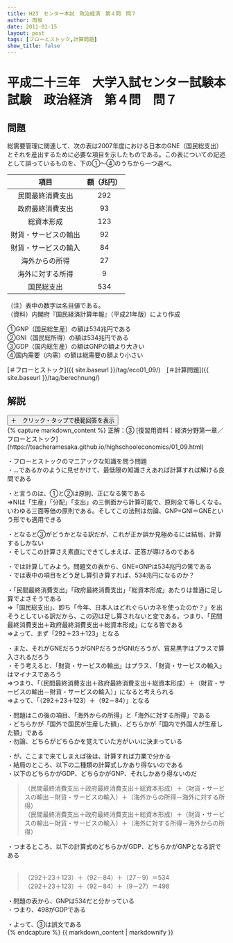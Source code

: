 ```yaml
---
title: H23　センター本試　政治経済　第４問　問７
author: 雨坂
date: 2011-01-15
layout: post
tags: [フローとストック,計算問題]
show_title: false
---
```

  
# 平成二十三年　大学入試センター試験本試験　政治経済　第４問　問７  
  
## 問題  
総需要管理に関連して、次の表は2007年度における日本のGNE（国民総支出）とそれを産出するために必要な項目を示したものである。この表についての記述として誤っているものを、下の①～④のうちから一つ選べ。  
  
|項目|額（兆円）|
|:---:|:---:|
|民間最終消費支出|292|
|政府最終消費支出|93|
|総資本形成|123|
|財貨・サービスの輸出|92|
|財貨・サービスの輸入|84|
|海外からの所得|27|
|海外に対する所得|9|
|国民総支出|534|
  
（注）表中の数字は名目値である。  
（資料）内閣府『国民経済計算年報』（平成21年版）により作成  
  
①GNP（国民総生産）の額は534兆円である  
②GNI（国民総所得）の額は534兆円である  
③GDP（国内総生産）の額はGNPの額より大きい  
④国内需要（内需）の額は総需要の額より小さい  
  
[＃フローとストック]({{ site.baseurl }}/tag/eco01_09/)　[＃計算問題]({{ site.baseurl }}/tag/berechnung/)  
  
## 解説  
<div class="collapsible">
  <button class="collapsible-button">＋　クリック・タップで模範回答を表示</button>
  <div class="collapsible-content">
    {% capture markdown_content %}
正解：③  
[復習用資料：経済分野第一章／フローとストック](https://teacheramesaka.github.io/highschooleconomics/01_09.html)  
  
・フローとストックのマニアックな知識を問う問題  
・…であるかのように見せかけて、最低限の知識さえあれば計算すれば解ける良問である  
  
・と言うのは、①と②は原則、正になる筈である  
⇒NIは「生産」「分配」「支出」の三側面から計算可能で、原則全て等しくなる。いわゆる三面等価の原則である。そしてこの法則は勿論、GNP=GNI＝GNEという形でも適用できる  
  
・となると③がどうかとなる訳だが、これが正か誤か見極めるには結局、計算するしかない  
・そしてこの計算さえ素直にできてしまえば、正答が導けるのである  
  
・では計算してみよう。問題文の表から、GNE=GNPは534兆円の筈である  
・では表中の項目をどう足し算引き算すれば、534兆円になるのか？  
  
・「民間最終消費支出」「政府最終消費支出」「総資本形成」あたりは普通に足し算でよさそうである  
⇒「国民総支出」、即ち「今年、日本人はどれぐらいカネを使ったのか？」を出そうとしている訳だから、この辺は足し算されないと変である。つまり、「民間最終消費支出＋政府最終消費支出＋総資本形成」になる筈である  
⇒よって、まず「292＋23＋123」となる  
  
・また、それがGNEだろうがGNPだろうがGNIだろうが、貿易黒字はプラスで算入されるだろう  
・そう考えると、「財貨・サービスの輸出」はプラス、「財貨・サービスの輸入」はマイナスであろう  
⇒つまり、「（民間最終消費支出＋政府最終消費支出＋総資本形成）＋（財貨・サービスの輸出－財貨・サービスの輸入）」になると考えられる  
⇒よって、「（292＋23＋123）＋（92－84）」となる  
  
・問題はこの後の項目、「海外からの所得」と「海外に対する所得」である  
・どちらかが「国外で国民が生産した額」、どちらかが「国内で外国人が生産した額」である  
・勿論、どちらがどちらかを覚えていた方がいいに決まっている  
  
・が、ここまで来てしまえば後は、計算すれば力業で分かる  
・結局のところ、以下の二種類の計算式しかあり得ないのである  
・以下のどちらかがGDP、どちらかがGNP、それしかあり得ないのだ  
  
>（民間最終消費支出＋政府最終消費支出＋総資本形成）＋（財貨・サービスの輸出－財貨・サービスの輸入）＋（海外からの所得－海外に対する所得）  
>（民間最終消費支出＋政府最終消費支出＋総資本形成）＋（財貨・サービスの輸出－財貨・サービスの輸入）＋（海外に対する所得－海外からの所得）  
  
・つまるところ、以下の計算式のどちらかがGDP、どちらかがGNPとなる訳である  
   
>（292＋23＋123）＋（92－84）＋（27－9）＝534  
>（292＋23＋123）＋（92－84）＋（9－27）＝498  
  
・問題の表から、GNPは534だと分かっている  
・つまり、498がGDPである  
  
・よって、③は誤文である  
    {% endcapture %}
    {{ markdown_content | markdownify }}
  </div>
</div>